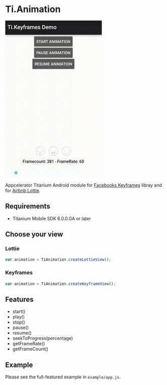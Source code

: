 # Ti.Animation

![gif](animation.gif)

Appcelerator Titanium Android module for [Facebooks Keyframes](https://github.com/facebookincubator/Keyframes) libray and for [Airbnb Lottie](https://github.com/airbnb/lottie-android). 

## Requirements
- Titanium Mobile SDK 6.0.0.GA or later

## Choose your view
### Lottie
```js
var animation = TiAnimation.createLottieView();
```
### Keyframes
```js
var animation = TiAnimation.createKeyframeView();
```

## Features
- start()
- play()
- stop()
- pause()
- resume()
- seekToProgress(percentage)
- getFrameRate()
- getFrameCount()

## Example
Please see the full-featured example in `example/app.js`.
